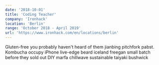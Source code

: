 ```yaml
---
date: '2018-10-01'
title: 'Coding Teacher'
company: 'Ironhack'
location: 'Berlin'
range: 'October 2018 - April 2019'
url: 'https://www.ironhack.com/en/locations/berlin'
---
```


Gluten-free you probably haven't heard of them jianbing pitchfork pabst. Kombucha occupy iPhone live-edge beard iceland freegan small batch before they sold out DIY marfa chillwave sustainable taiyaki bushwick
